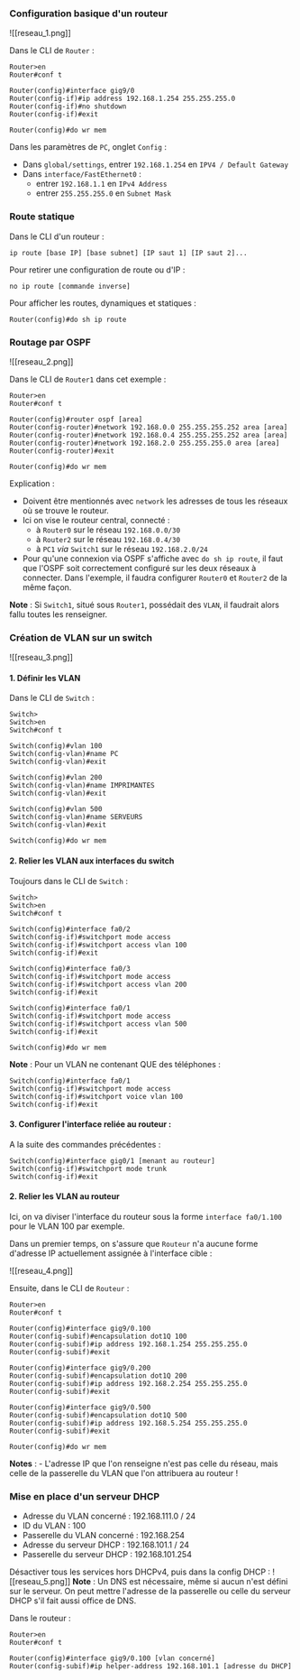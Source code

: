 
### Configuration basique d'un routeur

![[reseau_1.png]]

Dans le CLI de `Router` :

```
Router>en
Router#conf t

Router(config)#interface gig9/0
Router(config-if)#ip address 192.168.1.254 255.255.255.0
Router(config-if)#no shutdown
Router(config-if)#exit

Router(config)#do wr mem
```

Dans les paramètres de `PC`, onglet `Config` :
- Dans `global/settings`, entrer `192.168.1.254` en `IPV4 / Default Gateway`
- Dans `interface/FastEthernet0` :
	- entrer `192.168.1.1` en `IPv4 Address`
	- entrer `255.255.255.0` en `Subnet Mask`


### Route statique 

Dans le CLI d'un routeur :
```
ip route [base IP] [base subnet] [IP saut 1] [IP saut 2]...
```

Pour retirer une configuration de route ou d'IP :
```
no ip route [commande inverse]
```

Pour afficher les routes, dynamiques et statiques :
```
Router(config)#do sh ip route
```

### Routage par OSPF

![[reseau_2.png]]

Dans le CLI de `Router1` dans cet exemple :
```
Router>en
Router#conf t

Router(config)#router ospf [area]
Router(config-router)#network 192.168.0.0 255.255.255.252 area [area]
Router(config-router)#network 192.168.0.4 255.255.255.252 area [area]
Router(config-router)#network 192.168.2.0 255.255.255.0 area [area]
Router(config-router)#exit

Router(config)#do wr mem
```

Explication : 
- Doivent être mentionnés avec `network` les adresses de tous les réseaux où se trouve le routeur.
- Ici on vise le routeur central, connecté :
	- à `Router0` sur le réseau `192.168.0.0/30`
	- à `Router2` sur le réseau `192.168.0.4/30`
	- à `PC1` *via* `Switch1` sur le réseau `192.168.2.0/24`
- Pour qu'une connexion via OSPF s'affiche avec `do sh ip route`, il faut que l'OSPF soit correctement configuré sur les deux réseaux à connecter. Dans l'exemple, il faudra configurer `Router0` et `Router2` de la même façon.

**Note** : Si `Switch1`, situé sous `Router1`, possédait des `VLAN`, il faudrait alors fallu toutes les renseigner.


### Création de VLAN sur un switch

![[reseau_3.png]]

#### 1. Définir les VLAN

Dans le CLI de `Switch` :
```
Switch>
Switch>en
Switch#conf t

Switch(config)#vlan 100
Switch(config-vlan)#name PC
Switch(config-vlan)#exit

Switch(config)#vlan 200
Switch(config-vlan)#name IMPRIMANTES
Switch(config-vlan)#exit

Switch(config)#vlan 500
Switch(config-vlan)#name SERVEURS
Switch(config-vlan)#exit

Switch(config)#do wr mem
```

#### 2. Relier les VLAN aux interfaces du switch

Toujours dans le CLI de `Switch` :
```
Switch>
Switch>en
Switch#conf t

Switch(config)#interface fa0/2
Switch(config-if)#switchport mode access
Switch(config-if)#switchport access vlan 100
Switch(config-if)#exit

Switch(config)#interface fa0/3
Switch(config-if)#switchport mode access
Switch(config-if)#switchport access vlan 200
Switch(config-if)#exit

Switch(config)#interface fa0/1
Switch(config-if)#switchport mode access
Switch(config-if)#switchport access vlan 500
Switch(config-if)#exit

Switch(config)#do wr mem
```

**Note** : Pour un VLAN ne contenant QUE des téléphones :
```
Switch(config)#interface fa0/1
Switch(config-if)#switchport mode access
Switch(config-if)#switchport voice vlan 100
Switch(config-if)#exit
```

#### 3. Configurer l'interface reliée au routeur :

A la suite des commandes précédentes :
```
Switch(config)#interface gig0/1 [menant au routeur]
Switch(config-if)#switchport mode trunk
Switch(config-if)#exit
```

#### 2. Relier les VLAN au routeur

Ici, on va diviser l'interface du routeur sous la forme `interface fa0/1.100` pour le VLAN 100 par exemple.

Dans un premier temps, on s'assure que `Routeur` n'a aucune forme d'adresse IP actuellement assignée à l'interface cible :

![[reseau_4.png]]

Ensuite, dans le CLI de `Routeur` :
```
Router>en
Router#conf t

Router(config)#interface gig9/0.100
Router(config-subif)#encapsulation dot1Q 100
Router(config-subif)#ip address 192.168.1.254 255.255.255.0
Router(config-subif)#exit

Router(config)#interface gig9/0.200
Router(config-subif)#encapsulation dot1Q 200
Router(config-subif)#ip address 192.168.2.254 255.255.255.0
Router(config-subif)#exit

Router(config)#interface gig9/0.500
Router(config-subif)#encapsulation dot1Q 500
Router(config-subif)#ip address 192.168.5.254 255.255.255.0
Router(config-subif)#exit

Router(config)#do wr mem
```

**Notes** :
	- L'adresse IP que l'on renseigne n'est pas celle du réseau, mais celle de la passerelle du VLAN que l'on attribuera au routeur !

### Mise en place d'un serveur DHCP

- Adresse du VLAN concerné :         192.168.111.0 / 24
- ID du VLAN : 100
- Passerelle du VLAN concerné :      192.168.254
- Adresse du serveur DHCP :            192.168.101.1 / 24
- Passerelle du serveur DHCP :         192.168.101.254
   
Désactiver tous les services hors DHCPv4, puis dans la config DHCP :
![[reseau_5.png]]
**Note** : Un DNS est nécessaire, même si aucun n'est défini sur le serveur. On peut mettre l'adresse de la passerelle ou celle du serveur DHCP s'il fait aussi office de DNS.

Dans le routeur : 
```
Router>en
Router#conf t

Router(config)#interface gig9/0.100 [vlan concerné]
Router(config-subif)#ip helper-address 192.168.101.1 [adresse du DHCP]
```
